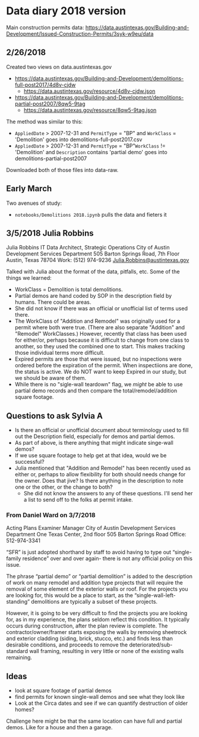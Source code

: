 Data diary 2018 version
=======================

Main construction permits data:
https://data.austintexas.gov/Building-and-Development/Issued-Construction-Permits/3syk-w9eu/data

## 2/26/2018
Created two views on data.austintexas.gov
- https://data.austintexas.gov/Building-and-Development/demolitions-full-post2017/4d8v-cjdw
    + https://data.austintexas.gov/resource/4d8v-cjdw.json
- https://data.austintexas.gov/Building-and-Development/demolitions-partial-post2007/8qw5-9tag
    + https://data.austintexas.gov/resource/8qw5-9tag.json

The method was similar to this:
* `AppliedDate` > 2007-12-31 and `PermitType` = "BP" and `WorkClass` = 'Demolition' goes into demolitions-full-post2017.csv
* `AppliedDate` > 2007-12-31 and `PermitType` = "BP"`WorkClass` != 'Demolition' and `Description` contains 'partial demo' goes into demolitions-partial-post2007

Downloaded both of those files into data-raw.

## Early March
Two avenues of study:
- `notebooks/Demolitions 2018.ipynb` pulls the data and fieters it

## 3/5/2018 Julia Robbins
Julia Robbins
IT Data Architect, Strategic Operations
City of Austin Development Services Department
505 Barton Springs Road, 7th Floor
Austin, Texas 78704
Work: (512) 974-9236
Julia.Robbins@austintexas.gov

Talked with Julia about the format of the data, pitfalls, etc. Some of the things we learned:

- WorkClass = Demolition is total demolitions.
- Partial demos are hand coded by SOP in the description field by humans. There could be areas.
- She did not know if there was an official or unofficial list of terms used there.
- The WorkClass of "Addition and Remodel" was originally used for a permit where both were true. (There are also separate "Addition" and "Remodel" WorkClasses.) However, recently that class has been used for either/or, perhaps because it is difficult to change from one class to another, so they used the combined one to start. This makes tracking those individual terms more difficult.
- Expired permits are those that were issued, but no inspections were ordered before the expiration of the permit. When inspectiions are done, the status is active. We do NOT want to keep Expired in our study, but we should be aware of them.
- While there is no "sigle-wall teardown" flag, we *might* be able to use partial demo records and then compare the total/remodel/addition square footage.

## Questions to ask Sylvia A
- Is there an official or unofficial document about terminology used to fill out the Description field, especially for demos and partial demos.
- As part of above, is there anything that might indicate singe-wall demos?
- If we use square footage to help get at that idea, would we be successful?
- Julia mentioned that "Addition and Remodel" has been recently used as either or, perhaps to allow flexibility for both should needs change for the owner. Does that jive? Is there anything in the description to note one or the other, or the change to both?
    + She did not know the answers to any of these questions. I'll send her a list to send off to the folks at permit intake.

### From Daniel Ward on 3/7/2018
Acting Plans Examiner Manager
City of Austin Development Services Department
One Texas Center, 2nd floor
505 Barton Springs Road
Office: 512-974-3341

“SFR” is just adopted shorthand by staff to avoid having to type out “single-family residence” over and over again- there is not any official policy on this issue.
 
The phrase “partial demo” or “partial demolition” is added to the description of work on many remodel and addition type projects that will require the removal of some element of the exterior walls or roof. For the projects you are looking for, this would be a place to start, as the “single-wall-left-standing” demolitions are typically a subset of these projects.
 
However, it is going to be very difficult to find the projects you are looking for, as in my experience, the plans seldom reflect this condition. It typically occurs during construction, after the plan review is complete. The contractor/owner/framer starts exposing the walls by removing sheetrock and exterior cladding (siding, brick, stucco, etc.) and finds less than desirable conditions, and proceeds to remove the deteriorated/sub-standard wall framing, resulting in very little or none of the existing walls remaining.
 



## Ideas
- look at square footage of partial demos
- find permits for known single-wall demos and see what they look like
- Look at the Circa dates and see if we can quantify destruction of older homes?

Challenge here might be that the same location can have full and partial demos. Like for a house and then a garage.
